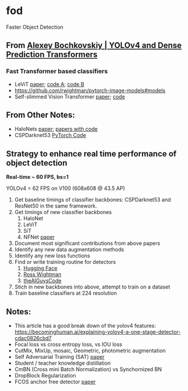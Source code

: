 # fod
Faster Object Detection

## From [Alexey Bochkovskiy | YOLOv4 and Dense Prediction Transformers](https://www.youtube.com/watch?v=nxOzeTmqe3Y)

### Fast Transformer based classifiers

* LeViT [paper](https://arxiv.org/abs/2104.01136);  [code A](https://github.com/facebookresearch/LeViT); [code  B](https://github.com/rwightman/pytorch-image-models/blob/master/timm/models/levit.py)
* https://github.com/rwightman/pytorch-image-models#models
* Self-slimmed Vision Transformer [paper](https://arxiv.org/abs/2111.12624); [code](https://github.com/Sara-Ahmed/SiT)

## From Other Notes:

* HaloNets [paper](https://arxiv.org/abs/2103.12731);  [papers with code](https://paperswithcode.com/paper/scaling-local-self-attention-for-parameter)
* CSPDarknet53 [PyTorch Code](https://rwightman.github.io/pytorch-image-models/models/csp-darknet/) 


## Strategy to enhance real time performance of object detection

**Real-time ~ 60 FPS, bs=1** 

YOLOv4 = 62 FPS on V100 (608x608 @ 43.5 AP)

1. Get baseline timings of classifier backbones: CSPDarknet53 and ResNet50 in the same framework.
2. Get timings of new classifier backbones
   1. HaloNet
   2. LeViT
   3. SiT
   4. NFNet [paper](https://arxiv.org/pdf/2102.06171.pdf)
3. Document most significant contributions from above papers
4. Identify any new data augmentation methods
5. Identify any new loss functions
6. Find or write training routine for detectors
   1. [Hugging Face]()
   2. [Ross Wightman](https://github.com/rwightman/pytorch-image-models)
   3. [theAIGuysCode](https://github.com/theAIGuysCode/tensorflow-yolov4-tflite?ref=morioh.com&utm_source=morioh.com)
7. Stich in new backbones into above, attempt to train on a dataset
8. Train baseline classifiers at 224 resolution


## Notes:
 * This article has a good break down of the yolov4 features: https://becominghuman.ai/explaining-yolov4-a-one-stage-detector-cdac0826cbd7
 * Focal loss vs cross entropy loss, vs IOU loss
 * CutMix, MixUp, mosaic, Geometric, photometric augmentation
 * Self Adversarial Training (SAT) [paper](https://arxiv.org/pdf/1911.06470.pdf)
 * Student / teacher knowledge distillation
 * CmBN (Cross mini Batch Normalization) vs Synchornized BN 
 * DropBlock Regularization
 * FCOS anchor free detector [paper](https://arxiv.org/pdf/2006.09214.pdf)